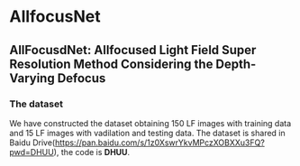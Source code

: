 # AllfocusNet
## AllFocusdNet: Allfocused Light Field Super Resolution Method Considering the Depth-Varying Defocus
### The dataset
We have constructed the dataset obtaining 150 LF images with training data and 15 LF images with vadilation and testing data.
The dataset is shared in Baidu Drive(https://pan.baidu.com/s/1z0XswrYkvMPczXOBXXu3FQ?pwd=DHUU), the code is $\textbf{DHUU}$.

